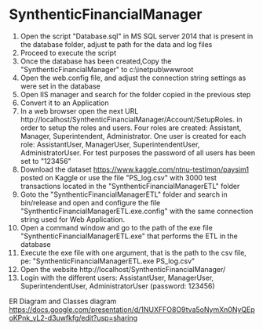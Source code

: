 # SynthenticFinancialManager

1. Open the script "Database.sql" in MS SQL server 2014 that is present in the database folder, adjust te path for the data and log files
2. Proceed to execute the script
3. Once the database has been created,Copy the "SynthenticFinancialManager" to c:\inetpub\wwwroot
4. Open the web.config file, and adjust the connection string settings as were set in the database
5. Open IIS manager and search for the folder copied in the previous step
6. Convert it to an Application
7. In a web browser open the next URL http://localhost/SynthenticFinancialManager/Account/SetupRoles. in order to setup the roles and users. Four roles are created: Assistant, Manager, Superintendent, Administrator. One user is created for each role: AssistantUser, ManagerUser, SuperintendentUser, AdministratorUser. For test purposes the password of all users has been set to "123456" 
8. Download the dataset https://www.kaggle.com/ntnu-testimon/paysim1 posted on Kaggle or use the file "PS_log.csv" with 3000 test transactions located in the "SynthenticFinancialManagerETL" folder
9. Goto the "SynthenticFinancialManagerETL" folder and search in bin/release and open and configure the file "SynthenticFinancialManagerETL.exe.config" with the same connection string used for Web Application. 
10. Open a command window and go to the path of the exe file "SynthenticFinancialManagerETL.exe" that performs the ETL in the database
11. Execute the exe file with one argument, that is the path to the csv file, pe: "SynthenticFinancialManagerETL.exe PS_log.csv"
12. Open the website http://localhost/SynthenticFinancialManager/
13. Login with the different users: AssistantUser, ManagerUser, SuperintendentUser, AdministratorUser (password: 123456)

ER Diagram and Classes diagram
https://docs.google.com/presentation/d/1NUXFFO8O9tva5oNymXn0NyQEpoKPnk_yL2-d3uwfkfg/edit?usp=sharing
